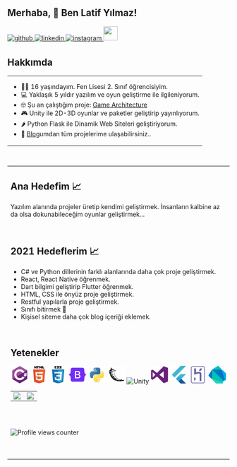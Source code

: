 ## Merhaba, 👋 Ben Latif Yılmaz!  
  

<a href="https://github.com/LatifY" target="_blank">
<img src=https://img.shields.io/badge/github-%2324292e.svg?&style=for-the-badge&logo=github&logoColor=white alt=github style="margin-bottom: 5px;" />
</a>
<a href="https://www.linkedin.com/in/abdullatif-y%C4%B1lmaz-912a6b1b9/" target="_blank">
<img src=https://img.shields.io/badge/linkedin-%231E77B5.svg?&style=for-the-badge&logo=linkedin&logoColor=white alt=linkedin style="margin-bottom: 5px;" />
</a>
<a href="https://instagram.com/latifyilmaza" target="_blank">
<img src=https://img.shields.io/badge/instagram-%23000000.svg?&style=for-the-badge&logo=instagram&logoColor=white alt=instagram style="margin-bottom: 5px;" />
</a>
<a href="https://latifyilmaz.com" target="_blank">
<img src="https://latifyilmaz.com/static/image/favicon.png" style="margin-bottom: 5px;" width="32" height="32"/>
</a>  


## Hakkımda
<table><tr><td valign="top">

-  👦🏻 16 yaşındayım. Fen Lisesi 2. Sınıf öğrencisiyim.
-  💻 Yaklaşık 5 yıldır yazılım ve oyun geliştirme ile ilgileniyorum.
-  🤓 Şu an çalıştığım proje:  [Game Architecture](https://github.com/LatifY/GameArchitecture)
-  🎮 Unity ile 2D-3D oyunlar ve paketler geliştirip yayınlıyorum.
-  🌶 Python Flask ile Dinamik Web Siteleri geliştiriyorum.
-  📰 [Blog](https://latifyilmaz.com)umdan tüm projelerime ulaşabilirsiniz..
</td></tr></table>

<br/>

<table><tr><td valign="top">

## Ana Hedefim 📈

Yazılım alanında projeler üretip kendimi geliştirmek. İnsanların kalbine az da olsa dokunabileceğim oyunlar geliştirmek...

<br>

## 2021 Hedeflerim 📈

-  C# ve Python dillerinin farklı alanlarında daha çok proje geliştirmek.
-  React, React Native öğrenmek.
-  Dart bilgimi geliştirip Flutter öğrenmek.
-  HTML, CSS ile önyüz proje geliştirmek.
-  Restful yapılarla proje geliştirmek.
-  Sınıfı bitirmek 🤨
-  Kişisel siteme daha çok blog içeriği eklemek.

<br/>  


## Yetenekler

<p align="center">
<img src="https://raw.githubusercontent.com/devicons/devicon/master/icons/csharp/csharp-original.svg" alt="C#" width="40">
<img src="https://raw.githubusercontent.com/devicons/devicon/master/icons/html5/html5-original-wordmark.svg" alt="HTML5" width="40"/>
<img src="https://raw.githubusercontent.com/devicons/devicon/master/icons/css3/css3-original-wordmark.svg" alt="CSS3" width="40"/>
<img src="https://github.com/devicons/devicon/blob/master/icons/bootstrap/bootstrap-plain.svg" alt="Bootstrap" width="40"/>
<img src="https://github.com/devicons/devicon/blob/master/icons/python/python-original.svg" alt="Python" width="40"/>
<img src="https://github.com/devicons/devicon/blob/master/icons/flask/flask-original.svg" alt="Flask" width="40"/>
<img src="https://seeklogo.com/images/U/unity-logo-988A22E703-seeklogo.com.png" alt="Unity" width="40"/>
<img src="https://github.com/devicons/devicon/blob/master/icons/visualstudio/visualstudio-plain.svg" alt="Visual Studio" width="40"/>
<img src="https://github.com/devicons/devicon/blob/master/icons/flutter/flutter-original.svg" alt="Flutter" width="40"/>
<img src="https://github.com/devicons/devicon/blob/master/icons/heroku/heroku-original.svg" alt="Heroku" width="40"/>
<img src="https://github.com/devicons/devicon/blob/master/icons/dart/dart-original.svg" alt="Dart" width="40"/>
</p>



<table><tr><td valign="top" width="50%">

<img src="https://github-readme-stats.vercel.app/api?username=LatifY&theme=dark&show_icons=true&count_private=true&hide_border=true" align="left" style="width: 100%" />

</td><td valign="top" width="50%">

<img src="https://github-readme-stats.vercel.app/api/top-langs/?username=LatifY&theme=dark&hide_border=true&layout=compact" align="left" style="width: 100%" />

</td></tr></table>  

<br/>  

  

<br/>  

![Profile views counter](https://komarev.com/ghpvc/?username=LatifY&&style=flat-square)  
  

<br/>  


<br />
